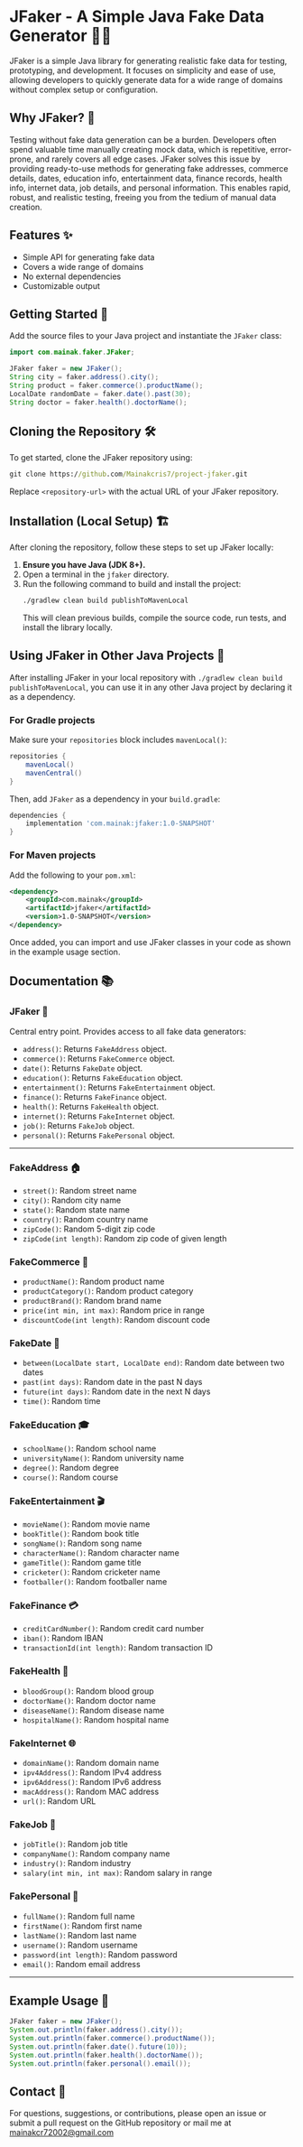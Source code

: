 # JFaker - A Simple Java Fake Data Generator 🍵😁

JFaker is a simple Java library for generating realistic fake data for testing, prototyping, and development. It focuses on simplicity and ease of use, allowing developers to quickly generate data for a wide range of domains without complex setup or configuration.

## Why JFaker? 🤔

Testing without fake data generation can be a burden. Developers often spend valuable time manually creating mock data, which is repetitive, error-prone, and rarely covers all edge cases. JFaker solves this issue by providing ready-to-use methods for generating fake addresses, commerce details, dates, education info, entertainment data, finance records, health info, internet data, job details, and personal information. This enables rapid, robust, and realistic testing, freeing you from the tedium of manual data creation.

## Features ✨
- Simple API for generating fake data
- Covers a wide range of domains
- No external dependencies
- Customizable output

## Getting Started 🚀

Add the source files to your Java project and instantiate the `JFaker` class:

```java
import com.mainak.faker.JFaker;

JFaker faker = new JFaker();
String city = faker.address().city();
String product = faker.commerce().productName();
LocalDate randomDate = faker.date().past(30);
String doctor = faker.health().doctorName();
```

## Cloning the Repository 🛠️

To get started, clone the JFaker repository using:
```cmd
git clone https://github.com/Mainakcris7/project-jfaker.git
```
Replace `<repository-url>` with the actual URL of your JFaker repository.

## Installation (Local Setup) 🏗️

After cloning the repository, follow these steps to set up JFaker locally:

1. **Ensure you have Java (JDK 8+).**
2. Open a terminal in the `jfaker` directory.
3. Run the following command to build and install the project:
   ```cmd
   ./gradlew clean build publishToMavenLocal
   ```
   This will clean previous builds, compile the source code, run tests, and install the library locally.

## Using JFaker in Other Java Projects 🔗

After installing JFaker in your local repository with `./gradlew clean build publishToMavenLocal`, you can use it in any other Java project by declaring it as a dependency.

### For Gradle projects
Make sure your `repositories` block includes `mavenLocal()`:
```groovy
repositories {
    mavenLocal()
    mavenCentral()
}
```
Then, add `JFaker` as a dependency in your `build.gradle`:

```groovy
dependencies {
    implementation 'com.mainak:jfaker:1.0-SNAPSHOT'
}
```

### For Maven projects
Add the following to your `pom.xml`:
```xml
<dependency>
    <groupId>com.mainak</groupId>
    <artifactId>jfaker</artifactId>
    <version>1.0-SNAPSHOT</version>
</dependency>
```

Once added, you can import and use JFaker classes in your code as shown in the example usage section.

## Documentation 📚

### JFaker 🧰
Central entry point. Provides access to all fake data generators:
- `address()`: Returns `FakeAddress` object.
- `commerce()`: Returns `FakeCommerce` object.
- `date()`: Returns `FakeDate` object.
- `education()`: Returns `FakeEducation` object.
- `entertainment()`: Returns `FakeEntertainment` object.
- `finance()`: Returns `FakeFinance` object.
- `health()`: Returns `FakeHealth` object.
- `internet()`: Returns `FakeInternet` object.
- `job()`: Returns `FakeJob` object.
- `personal()`: Returns `FakePersonal` object.

---

### FakeAddress 🏠
- `street()`: Random street name
- `city()`: Random city name
- `state()`: Random state name
- `country()`: Random country name
- `zipCode()`: Random 5-digit zip code
- `zipCode(int length)`: Random zip code of given length

### FakeCommerce 🛒
- `productName()`: Random product name
- `productCategory()`: Random product category
- `productBrand()`: Random brand name
- `price(int min, int max)`: Random price in range
- `discountCode(int length)`: Random discount code

### FakeDate 📅
- `between(LocalDate start, LocalDate end)`: Random date between two dates
- `past(int days)`: Random date in the past N days
- `future(int days)`: Random date in the next N days
- `time()`: Random time

### FakeEducation 🎓
- `schoolName()`: Random school name
- `universityName()`: Random university name
- `degree()`: Random degree
- `course()`: Random course

### FakeEntertainment 🎬
- `movieName()`: Random movie name
- `bookTitle()`: Random book title
- `songName()`: Random song name
- `characterName()`: Random character name
- `gameTitle()`: Random game title
- `cricketer()`: Random cricketer name
- `footballer()`: Random footballer name

### FakeFinance 💳
- `creditCardNumber()`: Random credit card number
- `iban()`: Random IBAN
- `transactionId(int length)`: Random transaction ID

### FakeHealth 🏥
- `bloodGroup()`: Random blood group
- `doctorName()`: Random doctor name
- `diseaseName()`: Random disease name
- `hospitalName()`: Random hospital name

### FakeInternet 🌐
- `domainName()`: Random domain name
- `ipv4Address()`: Random IPv4 address
- `ipv6Address()`: Random IPv6 address
- `macAddress()`: Random MAC address
- `url()`: Random URL

### FakeJob 💼
- `jobTitle()`: Random job title
- `companyName()`: Random company name
- `industry()`: Random industry
- `salary(int min, int max)`: Random salary in range

### FakePersonal 👤
- `fullName()`: Random full name
- `firstName()`: Random first name
- `lastName()`: Random last name
- `username()`: Random username
- `password(int length)`: Random password
- `email()`: Random email address

---

## Example Usage 📝
```java
JFaker faker = new JFaker();
System.out.println(faker.address().city());
System.out.println(faker.commerce().productName());
System.out.println(faker.date().future(10));
System.out.println(faker.health().doctorName());
System.out.println(faker.personal().email());
```

## Contact 📧
For questions, suggestions, or contributions, please open an issue or submit a pull request on the GitHub repository or mail me at mainakcr72002@gmail.com
